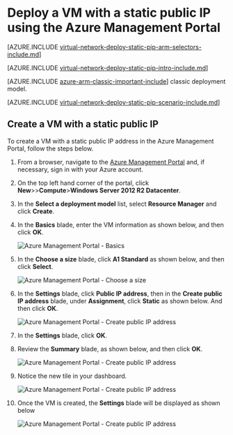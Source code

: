 <properties 
   pageTitle="Deploy a VM with a static public IP using the Azure Management Portal in Resource Manager | Windows Azure"
   description="Learn how to deploy VMs with a static public IP using the zure portal in Resource Manager"
   services="virtual-network"
   documentationCenter="na"
   authors="telmosampaio"
   manager="carmonm"
   editor=""
   tags="azure-resource-manager"
/>
<tags
	ms.service="virtual-network"
	ms.date="02/04/2016"
	wacn.date=""/>

# Deploy a VM with a static public IP using the Azure Management Portal

[AZURE.INCLUDE [virtual-network-deploy-static-pip-arm-selectors-include.md](../includes/virtual-network-deploy-static-pip-arm-selectors-include.md)]

[AZURE.INCLUDE [virtual-network-deploy-static-pip-intro-include.md](../includes/virtual-network-deploy-static-pip-intro-include.md)]

[AZURE.INCLUDE [azure-arm-classic-important-include](../includes/learn-about-deployment-models-rm-include.md)] classic deployment model.

[AZURE.INCLUDE [virtual-network-deploy-static-pip-scenario-include.md](../includes/virtual-network-deploy-static-pip-scenario-include.md)]

## Create a VM with a static public IP 

To create a VM with a static public IP address in the Azure Management Portal, follow the steps below.

1. From a browser, navigate to the [Azure Management Portal](https://manage.windowsazure.cn) and, if necessary, sign in with your Azure account.
2. On the top left hand corner of the portal, click **New**>>**Compute**>**Windows Server 2012 R2 Datacenter**.
3. In the **Select a deployment model** list, select **Resource Manager** and click **Create**.
4. In the **Basics** blade, enter the VM information as shown below, and then click **OK**.

	![Azure Management Portal - Basics](./media/virtual-network-deploy-static-pip-arm-portal/figure1.png)

5. In the **Choose a size** blade, click **A1 Standard** as shown below, and then click **Select**.

	![Azure Management Portal - Choose a size](./media/virtual-network-deploy-static-pip-arm-portal/figure2.png)

6. In the **Settings** blade, click **Public IP address**, then in the **Create public IP address** blade, under **Assignment**, click **Static** as shown below. And then click **OK**.

	![Azure Management Portal - Create public IP address](./media/virtual-network-deploy-static-pip-arm-portal/figure3.png)

7. In the **Settings** blade, click **OK**.
8. Review the **Summary** blade, as shown below, and then click **OK**.

	![Azure Management Portal - Create public IP address](./media/virtual-network-deploy-static-pip-arm-portal/figure4.png)

9. Notice the new tile in your dashboard.

	![Azure Management Portal - Create public IP address](./media/virtual-network-deploy-static-pip-arm-portal/figure5.png)

10. Once the VM is created, the **Settings** blade will be displayed as shown below

	![Azure Management Portal - Create public IP address](./media/virtual-network-deploy-static-pip-arm-portal/figure6.png)
